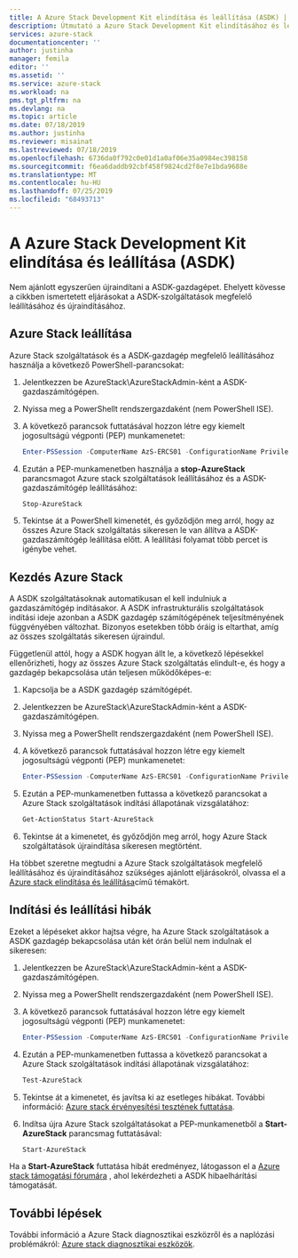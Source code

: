 ```yaml
---
title: A Azure Stack Development Kit elindítása és leállítása (ASDK) | Microsoft Docs
description: Útmutató a Azure Stack Development Kit elindításához és leállításához (ASDK).
services: azure-stack
documentationcenter: ''
author: justinha
manager: femila
editor: ''
ms.assetid: ''
ms.service: azure-stack
ms.workload: na
pms.tgt_pltfrm: na
ms.devlang: na
ms.topic: article
ms.date: 07/18/2019
ms.author: justinha
ms.reviewer: misainat
ms.lastreviewed: 07/18/2019
ms.openlocfilehash: 6736da0f792c0e01d1a0af06e35a0984ec398158
ms.sourcegitcommit: f6ea6daddb92cbf458f9824cd2f8e7e1bda9688e
ms.translationtype: MT
ms.contentlocale: hu-HU
ms.lasthandoff: 07/25/2019
ms.locfileid: "68493713"
---
```

# <a name="start-and-stop-the-azure-stack-development-kit-asdk"></a>A Azure Stack Development Kit elindítása és leállítása (ASDK)
Nem ajánlott egyszerűen újraindítani a ASDK-gazdagépet. Ehelyett kövesse a cikkben ismertetett eljárásokat a ASDK-szolgáltatások megfelelő leállításához és újraindításához. 

## <a name="stop-azure-stack"></a>Azure Stack leállítása 
Azure Stack szolgáltatások és a ASDK-gazdagép megfelelő leállításához használja a következő PowerShell-parancsokat:

1. Jelentkezzen be AzureStack\AzureStackAdmin-ként a ASDK-gazdaszámítógépen.
2. Nyissa meg a PowerShellt rendszergazdaként (nem PowerShell ISE).
3. A következő parancsok futtatásával hozzon létre egy kiemelt jogosultságú végponti (PEP) munkamenetet: 

   ```powershell
   Enter-PSSession -ComputerName AzS-ERCS01 -ConfigurationName PrivilegedEndpoint
   ```
4. Ezután a PEP-munkamenetben használja a **stop-AzureStack** parancsmagot Azure stack szolgáltatások leállításához és a ASDK-gazdaszámítógép leállításához:

   ```powershell
   Stop-AzureStack
   ```
5. Tekintse át a PowerShell kimenetét, és győződjön meg arról, hogy az összes Azure Stack szolgáltatás sikeresen le van állítva a ASDK-gazdaszámítógép leállítása előtt. A leállítási folyamat több percet is igénybe vehet.

## <a name="start-azure-stack"></a>Kezdés Azure Stack 
A ASDK szolgáltatásoknak automatikusan el kell indulniuk a gazdaszámítógép indításakor. A ASDK infrastrukturális szolgáltatások indítási ideje azonban a ASDK gazdagép számítógépének teljesítményének függvényében változhat. Bizonyos esetekben több óráig is eltarthat, amíg az összes szolgáltatás sikeresen újraindul.

Függetlenül attól, hogy a ASDK hogyan állt le, a következő lépésekkel ellenőrizheti, hogy az összes Azure Stack szolgáltatás elindult-e, és hogy a gazdagép bekapcsolása után teljesen működőképes-e: 

1. Kapcsolja be a ASDK gazdagép számítógépét. 
2. Jelentkezzen be AzureStack\AzureStackAdmin-ként a ASDK-gazdaszámítógépen.
3. Nyissa meg a PowerShellt rendszergazdaként (nem PowerShell ISE).
4. A következő parancsok futtatásával hozzon létre egy kiemelt jogosultságú végponti (PEP) munkamenetet:

   ```powershell
   Enter-PSSession -ComputerName AzS-ERCS01 -ConfigurationName PrivilegedEndpoint
   ```
5. Ezután a PEP-munkamenetben futtassa a következő parancsokat a Azure Stack szolgáltatások indítási állapotának vizsgálatához:

   ```powershell
   Get-ActionStatus Start-AzureStack
   ```
6. Tekintse át a kimenetet, és győződjön meg arról, hogy Azure Stack szolgáltatások újraindítása sikeresen megtörtént.

Ha többet szeretne megtudni a Azure Stack szolgáltatások megfelelő leállításához és újraindításához szükséges ajánlott eljárásokról, olvassa el a [Azure stack elindítása és leállítása](../operator/azure-stack-configure-on-demand-diagnostic-log-collection.md#using-pep)című témakört. 

## <a name="troubleshoot-startup-and-shutdown"></a>Indítási és leállítási hibák 
Ezeket a lépéseket akkor hajtsa végre, ha Azure Stack szolgáltatások a ASDK gazdagép bekapcsolása után két órán belül nem indulnak el sikeresen:

1. Jelentkezzen be AzureStack\AzureStackAdmin-ként a ASDK-gazdaszámítógépen.
2. Nyissa meg a PowerShellt rendszergazdaként (nem PowerShell ISE).
3. A következő parancsok futtatásával hozzon létre egy kiemelt jogosultságú végponti (PEP) munkamenetet:

   ```powershell
   Enter-PSSession -ComputerName AzS-ERCS01 -ConfigurationName PrivilegedEndpoint
   ```
4. Ezután a PEP-munkamenetben futtassa a következő parancsokat a Azure Stack szolgáltatások indítási állapotának vizsgálatához:

   ```powershell
   Test-AzureStack
   ```
5. Tekintse át a kimenetet, és javítsa ki az esetleges hibákat. További információ: [Azure stack érvényesítési tesztének futtatása](../operator/azure-stack-diagnostic-test.md).
6. Indítsa újra Azure Stack szolgáltatásokat a PEP-munkamenetből a **Start-AzureStack** parancsmag futtatásával:

   ```powershell
   Start-AzureStack
   ```

Ha a **Start-AzureStack** futtatása hibát eredményez, látogasson el a [Azure stack támogatási fórumára](https://social.msdn.microsoft.com/Forums/en-US/home?forum=azurestack) , ahol lekérdezheti a ASDK hibaelhárítási támogatását. 

## <a name="next-steps"></a>További lépések 
További információ a Azure Stack diagnosztikai eszközről és a naplózási problémákról: [Azure stack diagnosztikai eszközök](../operator/azure-stack-configure-on-demand-diagnostic-log-collection.md#using-pep).

